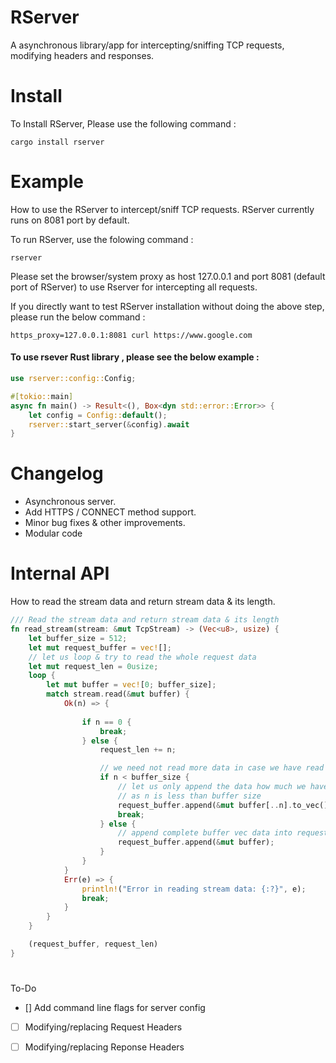 # RServer


A asynchronous library/app for intercepting/sniffing TCP requests, modifying headers and responses.

# Install
To Install RServer, Please use the following command :

```shell
cargo install rserver
```

# Example

How to use the RServer to intercept/sniff TCP requests. RServer currently runs on 8081 port by default.

To run RServer, use the folowing command :

```shell
rserver
```

Please set the browser/system proxy as host 127.0.0.1 and port 8081 (default port of RServer) to use Rserver for intercepting all requests.

If you directly want to test RServer installation without doing the above step, please run the below command :
```shell
https_proxy=127.0.0.1:8081 curl https://www.google.com
```

####  To use rsever  Rust library , please see the below example :

```rust
use rserver::config::Config;

#[tokio::main]
async fn main() -> Result<(), Box<dyn std::error::Error>> {
    let config = Config::default();
    rserver::start_server(&config).await
}

```

# Changelog
- Asynchronous server.
- Add HTTPS / CONNECT method support.
- Minor bug fixes & other improvements.
- Modular code

# Internal API

How to read the stream data and return stream data & its length.

```rust
/// Read the stream data and return stream data & its length
fn read_stream(stream: &mut TcpStream) -> (Vec<u8>, usize) {
    let buffer_size = 512;
    let mut request_buffer = vec![];
    // let us loop & try to read the whole request data
    let mut request_len = 0usize;
    loop {
        let mut buffer = vec![0; buffer_size];
        match stream.read(&mut buffer) {
            Ok(n) => {
               
                if n == 0 {
                    break;
                } else {
                    request_len += n;

                    // we need not read more data in case we have read less data than buffer size
                    if n < buffer_size {
                        // let us only append the data how much we have read rather than complete existing buffer data
                        // as n is less than buffer size
                        request_buffer.append(&mut buffer[..n].to_vec()); // convert slice into vec
                        break;
                    } else {
                        // append complete buffer vec data into request_buffer vec as n == buffer_size
                        request_buffer.append(&mut buffer);
                    }
                }
            }
            Err(e) => {
                println!("Error in reading stream data: {:?}", e);
                break;
            }
        }
    }

    (request_buffer, request_len)
}

```
# 


To-Do
- [] Add command line flags for server config
- [ ] Modifying/replacing Request Headers
- [ ] Modifying/replacing Reponse Headers 

